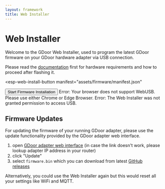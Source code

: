 ```yaml
---
layout: framework
title: Web Installer
---
```

<script
  type="module"
  src="https://unpkg.com/esp-web-tools@10/dist/web/install-button.js?module"
></script>

# Web Installer
Welcome to the GDoor Web Installer, used to program the latest GDoor firmware
on your GDoor hardware adapter via USB connection.

Please read the [documentation](/documentation/getting-started.html) first
for hardware requirements and how to proceed after flashing it.

<esp-web-install-button
  manifest="assets/firmware/manifest.json"
>
<button class="button" slot="activate">Start Firmware Installation</button>
<span id="unsupported" slot="unsupported">Error: Your browser does not support WebUSB. Please use either Chrome or Edge Browser.</span>
<span id="not-allowed" slot="not-allowed">Error: The Web Installer was not granted permission to access USB.</span>
</esp-web-install-button>

## Firmware Updates

For updating the firmware of your running GDoor adapter, please use the update functionality provided by the GDoor adapter web interface.

1. open [GDoor adapter web interface](http://GDoor/) (in case the link doesn't work, please lookup adapter IP address in your router)
2. click "Update"
3. select `firmware.bin` which you can download from latest [GitHub releases](https://github.com/gdoor-org/gdoor/releases)

Alternatively, you could use the Web Installer again but this would reset all your settings like WiFi and MQTT.